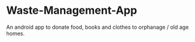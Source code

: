# Waste-Management-App
An android app to donate food, books and clothes to orphanage / old age homes.
